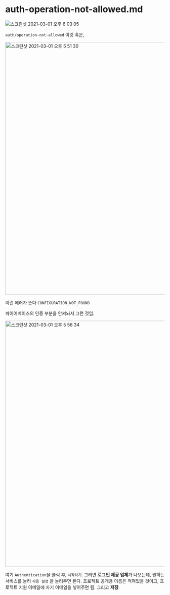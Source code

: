 # auth-operation-not-allowed.md

![스크린샷 2021-03-01 오후 6 03 05](https://user-images.githubusercontent.com/59427983/109475034-8b9faa00-7ab8-11eb-962e-62b1227e9203.png)

`auth/operation-not-allowed` 이것 혹은,

<img width="800" alt="스크린샷 2021-03-01 오후 5 51 30" src="https://user-images.githubusercontent.com/59427983/109473717-0667c580-7ab7-11eb-8a8a-b674b2774477.png">

이런 에러가 뜬다 `CONFIGURATION_NOT_FOUND`

파이어베이스의 인증 부분을 안켜놔서 그런 것임.

<img width="779" alt="스크린샷 2021-03-01 오후 5 56 34" src="https://user-images.githubusercontent.com/59427983/109474177-91e15680-7ab7-11eb-91ec-05fad6db4ed5.png">

여기 `Authentication`을 클릭 후, `시작하기`. 그러면 **로그인 제공 업체**가 나오는데, 원하는 서비스를 눌러 `사용 설정` 을 눌러주면 된다. 프로젝트 공개용 이름은 적혀있을 것이고, 프로젝트 지원 이메일에 자기 이메일을 넣어주면 됨. 그리고 **저장**.
